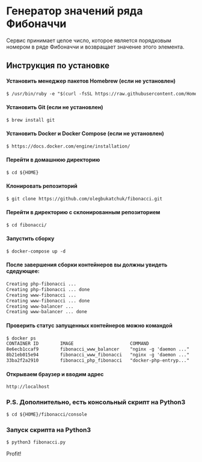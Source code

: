 # Генератор значений ряда Фибоначчи

Сервис принимает целое число, которое является порядковым номером в ряде Фибоначчи и возвращает значение этого элемента.

## Инструкция по установке

#### Установить менеджер пакетов Homebrew (если не установлен)
```markdown
$ /usr/bin/ruby -e "$(curl -fsSL https://raw.githubusercontent.com/Homebrew/install/master/install)"
```
#### Установить Git (если не установлен)
```markdown
$ brew install git
```
#### Установить Docker и Docker Compose (если не установлен)
```markdown
$ https://docs.docker.com/engine/installation/
```
#### Перейти в домашнюю директорию
```markdown
$ cd ${HOME}
```
#### Клонировать репозиторий
```markdown
$ git clone https://github.com/olegbukatchuk/fibonacci.git
```
#### Перейти в директорию с склонированным репозиторием
```markdown
$ cd fibonacci/
```
#### Запустить сборку
```markdown
$ docker-compose up -d
```
#### После завершения сборки контейнеров вы должны увидеть сдедующее:
```markdown
Creating php-fibonacci ...
Creating php-fibonacci ... done
Creating www-fibonacci ... 
Creating www-fibonacci ... done
Creating www-balancer ... 
Creating www-balancer ... done
```
#### Проверить статус запущенных контейнеров можно командой
```markdown
$ docker ps
CONTAINER ID        IMAGE                     COMMAND                  CREATED             STATUS              PORTS                NAMES
8e6ecb1ccaf9        fibonacci_www_balancer    "nginx -g 'daemon ..."   About an hour ago   Up About an hour    0.0.0.0:80->80/tcp   www-balancer
8b21eb015e94        fibonacci_www_fibonacci   "nginx -g 'daemon ..."   About an hour ago   Up About an hour    80/tcp               www-fibonacci
33ba2f2a2910        fibonacci_php_fibonacci   "docker-php-entryp..."   About an hour ago   Up About an hour    9000/tcp             php-fibonacci
```
#### Открываем браузер и вводим адрес
```markdown
http://localhost
```
### P.S. Дополнительно, есть консольный скрипт на Python3
```markdown
$ cd ${HOME}/fibonacci/console
```
### Запуск скрипта на Python3
```markdown
$ python3 fibonacci.py
```
Profit!